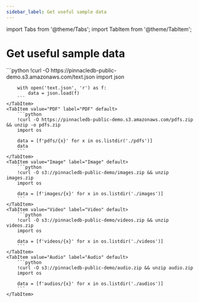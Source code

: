 ```yaml
---
sidebar_label: Get useful sample data
---
```

import Tabs from '@theme/Tabs';
import TabItem from '@theme/TabItem';

<!-- TABS -->
# Get useful sample data


<Tabs>
    <TabItem value="Text" label="Text" default>
        ```python
        !curl -O https://pinnacledb-public-demo.s3.amazonaws.com/text.json
        import json
        
        with open('text.json', 'r') as f:
            data = json.load(f)        
        ```
    </TabItem>
    <TabItem value="PDF" label="PDF" default>
        ```python
        !curl -O https://pinnacledb-public-demo.s3.amazonaws.com/pdfs.zip && unzip -o pdfs.zip
        import os
        
        data = [f'pdfs/{x}' for x in os.listdir('./pdfs')]
        data        
        ```
    </TabItem>
    <TabItem value="Image" label="Image" default>
        ```python
        !curl -O s3://pinnacledb-public-demo/images.zip && unzip images.zip
        import os
        
        data = [f'images/{x}' for x in os.listdir('./images')]        
        ```
    </TabItem>
    <TabItem value="Video" label="Video" default>
        ```python
        !curl -O s3://pinnacledb-public-demo/videos.zip && unzip videos.zip
        import os
        
        data = [f'videos/{x}' for x in os.listdir('./videos')]        
        ```
    </TabItem>
    <TabItem value="Audio" label="Audio" default>
        ```python
        !curl -O s3://pinnacledb-public-demo/audio.zip && unzip audio.zip
        import os
        
        data = [f'audios/{x}' for x in os.listdir('./audios')]        
        ```
    </TabItem>
</Tabs>
